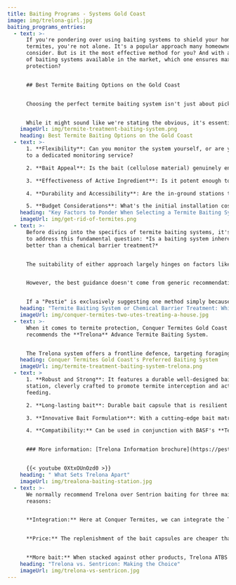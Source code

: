 ```yaml
---
title: Baiting Programs - Systems Gold Coast
image: img/trelona-girl.jpg
baiting_programs_entries:
  - text: >-
      If you're pondering over using baiting systems to shield your home from
      termites, you're not alone. It's a popular approach many homeowners
      consider. But is it the most effective method for you? And with a plethora
      of baiting systems available in the market, which one ensures maximum
      protection?


      ## Best Termite Baiting Options on the Gold Coast


      Choosing the perfect termite baiting system isn't just about picking any option off the shelf. It's about finding a system that truly works!


      While it might sound like we're stating the obvious, it's essential to realize that not all baiting systems are made equal. Differences abound when it comes to effectiveness, durability, and pricing, especially here on the Gold Coast.
    imageUrl: img/termite-treatment-baiting-system.png
    heading: Best Termite Baiting Options on the Gold Coast
  - text: >-
      1. **Flexibility**: Can you monitor the system yourself, or are you tied
      to a dedicated monitoring service?

      2. **Bait Appeal**: Is the bait (cellulose material) genuinely enticing to termites? Remember, if they're not attracted to it, they won't consume it.

      3. **Effectiveness of Active Ingredient**: Is it potent enough to eradicate a colony? How soon can you expect results?

      4. **Durability and Accessibility**: Are the in-ground stations tough and user-friendly? If you have pets or frequent lawn activities, you'll need a resilient station.

      5. **Budget Considerations**: What's the initial installation cost? How much does a year-long monitoring service set you back? What about the expenses tied to replacing consumed bait capsules?
    heading: "Key Factors to Ponder When Selecting a Termite Baiting System:"
    imageUrl: img/get-rid-of-termites.png
  - text: >-
      Before diving into the specifics of termite baiting systems, it's crucial
      to address this fundamental question: *Is a baiting system inherently
      better than a chemical barrier treatment?*


      The suitability of either approach largely hinges on factors like the construction of your property and its termite history. Sometimes, the nature and design of a building may make chemical treatments more effective.


      However, the best guidance doesn't come from generic recommendations. Rather, it's derived from termite experts who are versatile in both baiting systems and chemical treatments. Such professionals can provide an unbiased perspective, steering clear of the 'one-size-fits-all' mindset, and offer solutions tailored to your unique situation. 


      If a "Pestie" is exclusively suggesting one method simply because that's their only offering, it could indicate they're not considering the optimal solution for your needs.
    heading: "Termite Baiting System or Chemical Barrier Treatment: Which is Superior?"
    imageUrl: img/conquer-termites-two-utes-treating-a-house.jpg
  - text: >-
      When it comes to termite protection, Conquer Termites Gold Coast
      recommends the **Trelona** Advance Termite Baiting System.


      The Trelona system offers a frontline defence, targeting foraging termites before they infiltrate your home. Developed and brought to Australia by the leading chemical conglomerate, **BASF**, Trelona has established itself as a baiting system of excellence for Australian conditions.
    heading: Conquer Termites Gold Coast's Preferred Baiting System
    imageUrl: img/termite-treatment-baiting-system-trelona.png
  - text: >
      1. **Robust and Strong**: It features a durable well-designed bait
      station, cleverly crafted to promote termite interception and active
      feeding.

      2. **Long-lasting bait**: Durable bait capsule that is resilient to endure for over five years. The bait capsules is designed to last and stay effective against diverse weather conditions. Their capsule design ensures straightforward monitoring and hassle-free replenishment.

      3. **Innovative Bait Formulation**: With a cutting-edge bait matrix, termites find it hard to resist the lure of Trelona.

      4. **Compatibility:** Can be used in conjunction with BASF's **Termidor HE** chemical application. 


      ### More information: [Trelona Information brochure](https://pest-control.basf.com.au/sites/basf.com.au/files/2023-08/214037_PSS_Trelona_Fact_Sheet_Update_Jul23_WEB_v3.pdf)


      {{< youtube 0XtxOUnOzd0 >}}
    heading: " What Sets Trelona Apart"
    imageUrl: img/trealona-baiting-station.jpg
  - text: >-
      We normally recommend Trelona over Sentrion baiting for three main
      reasons:


      **Integration:** Here at Conquer Termites, we can integrate the Trelona Advance Termite Bait System into a comprehensive termite management plan, complemented by products like Termidor Residual or Termidor HE. 


      **Price:** The replenishment of the bait capsules are cheaper than a Sentricon bait rod.


      **More bait:** When stacked against other products, Trelona ATBS showcases several notable merits. It boasts 50% more bait in every application and remains unparalleled in its ability to be used alongside the Termidor range.
    heading: "Trelona vs. Sentricon: Making the Choice"
    imageUrl: img/trelona-vs-sentricon.jpg
---
```

